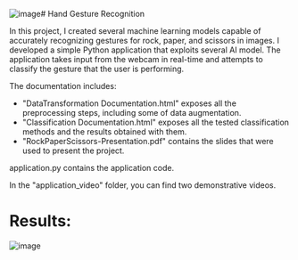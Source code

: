 ![image](https://github.com/MatteoManni99/uni_DataMiningAndMachineLearning_HandGestureRecognition/assets/81640598/d64a1130-a6ca-49fc-a2fc-e6842e4a6432)# Hand Gesture Recognition

In this project, I created several machine learning models capable of accurately recognizing gestures for rock, paper, and scissors in images. I developed a simple Python application that exploits several AI model. The application takes input from the webcam in real-time and attempts to classify the gesture that the user is performing.

The documentation includes:
  - "DataTransformation Documentation.html" exposes all the preprocessing steps, including some of data augmentation.
  - "Classification Documentation.html" exposes all the tested classification methods and the results obtained with them.
  - "RockPaperScissors-Presentation.pdf" contains the slides that were used to present the project.

application.py contains the application code.

In the "application_video" folder, you can find two demonstrative videos.

# Results:
![image](https://github.com/MatteoManni99/uni_DataMiningAndMachineLearning_HandGestureRecognition/assets/81640598/1c19835c-40fa-4bcb-8fb5-c22266ad74bb)


